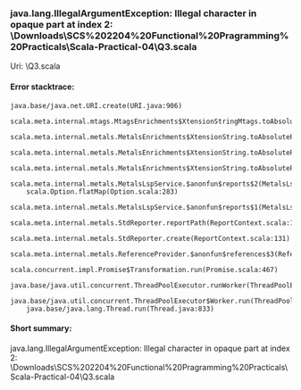 ### java.lang.IllegalArgumentException: Illegal character in opaque part at index 2: <HOME>\Downloads\SCS%202204%20Functional%20Pragramming%20Practicals\Scala-Practical-04\Q3.scala

Uri: <WORKSPACE>\Q3.scala


#### Error stacktrace:

```
java.base/java.net.URI.create(URI.java:906)
	scala.meta.internal.mtags.MtagsEnrichments$XtensionStringMtags.toAbsolutePath(MtagsEnrichments.scala:187)
	scala.meta.internal.metals.MetalsEnrichments$XtensionString.toAbsolutePath(MetalsEnrichments.scala:756)
	scala.meta.internal.metals.MetalsEnrichments$XtensionString.toAbsolutePath(MetalsEnrichments.scala:753)
	scala.meta.internal.metals.MetalsEnrichments$XtensionString.toAbsolutePathSafe(MetalsEnrichments.scala:739)
	scala.meta.internal.metals.MetalsLspService.$anonfun$reports$2(MetalsLspService.scala:164)
	scala.Option.flatMap(Option.scala:283)
	scala.meta.internal.metals.MetalsLspService.$anonfun$reports$1(MetalsLspService.scala:162)
	scala.meta.internal.metals.StdReporter.reportPath(ReportContext.scala:163)
	scala.meta.internal.metals.StdReporter.create(ReportContext.scala:131)
	scala.meta.internal.metals.ReferenceProvider.$anonfun$references$3(ReferenceProvider.scala:196)
	scala.concurrent.impl.Promise$Transformation.run(Promise.scala:467)
	java.base/java.util.concurrent.ThreadPoolExecutor.runWorker(ThreadPoolExecutor.java:1136)
	java.base/java.util.concurrent.ThreadPoolExecutor$Worker.run(ThreadPoolExecutor.java:635)
	java.base/java.lang.Thread.run(Thread.java:833)
```
#### Short summary: 

java.lang.IllegalArgumentException: Illegal character in opaque part at index 2: <HOME>\Downloads\SCS%202204%20Functional%20Pragramming%20Practicals\Scala-Practical-04\Q3.scala